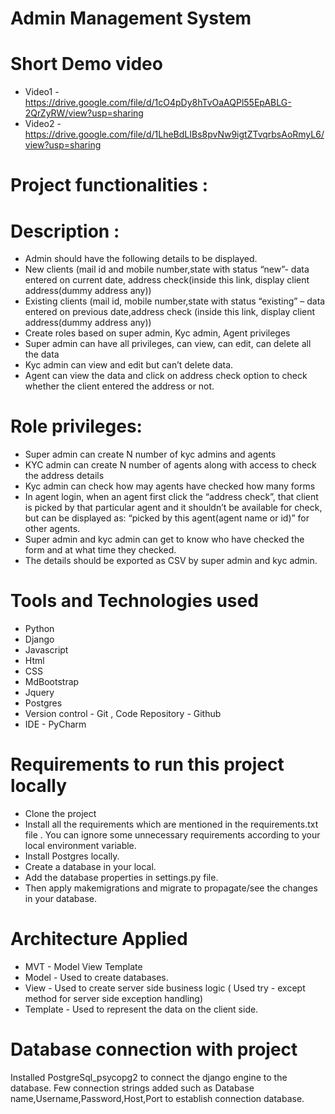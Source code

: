 # Admin Management System

# Short Demo video
* Video1 - https://drive.google.com/file/d/1cO4pDy8hTvOaAQPl55EpABLG-2QrZyRW/view?usp=sharing
* Video2 - https://drive.google.com/file/d/1LheBdLIBs8pvNw9igtZTvqrbsAoRmyL6/view?usp=sharing



# Project functionalities :
# Description :
* Admin should have the following details to be displayed.
* New clients (mail id and mobile number,state with status “new”- data entered on current date, address check(inside this link, display client address(dummy address any))
* Existing clients (mail id, mobile number,state with status “existing” – data entered on previous date,address check (inside this link, display client address(dummy address any))
* Create roles based on super admin, Kyc admin, Agent privileges 
* Super admin can have all privileges, can view, can edit, can delete all the data
* Kyc admin can view and edit but can’t delete data.
* Agent can view the data and click on address check option to check whether the client entered the address or not.

# Role privileges:
* Super admin can create N number of kyc admins and agents
* KYC admin can create N number of agents along with access to check the address details
* Kyc admin can check how may agents have checked how many forms
* In agent login, when an agent first click the “address check”, that client is picked by that particular agent and it shouldn’t be available for check, but can be displayed as: “picked by this agent(agent name or id)” for other agents.
* Super admin and kyc admin can get to know who have checked the form and at what time they checked.
* The details should be exported as CSV by super admin and kyc admin.

# Tools and Technologies used
* Python 
* Django
* Javascript
* Html
* CSS
* MdBootstrap 
* Jquery
* Postgres
* Version control - Git , Code Repository - Github
* IDE - PyCharm

# Requirements to run this project locally
* Clone the project
* Install all the requirements which are mentioned in the requirements.txt file . You can ignore some unnecessary requirements according  to your local environment variable. 
* Install Postgres locally.
* Create a database in your local.
* Add the database properties in settings.py file.
* Then apply makemigrations and migrate to propagate/see the changes in your database.

# Architecture Applied
* MVT - Model View Template
* Model - Used to create databases.
* View - Used  to create server side business logic ( Used try - except method for server side exception handling)
* Template - Used to represent the data on the client side.

# Database connection with project
Installed PostgreSql_psycopg2 to connect the django engine to the database.
Few connection strings added such as Database name,Username,Password,Host,Port to establish connection database.


